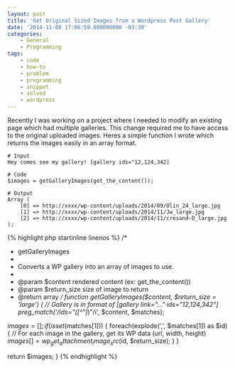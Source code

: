 ```yaml
---
layout: post
title: 'Get Original Sized Images from a Wordpress Post Gallery'
date: '2014-11-08 17:06:59.000000000 -03:30'
categories:
    - General
    - Programming
tags:
    - code
    - how-to
    - problem
    - programming
    - snippet
    - solved
    - wordpress
---
```

Recently I was working on a project where I needed to modify an existing page which had multiple galleries. This change required me to have access to the original uploaded images. Heres a simple function I wrote which returns the images easily in an array format.  
  
    # Input
    Hey comes see my gallery! [gallery ids="12,124,342]
    
    # Code
    $images = getGalleryImages(get_the_content());
    
    # Output
    Array (
        [0] => http://xxxx/wp-content/uploads/2014/09/Olin_24_large.jpg
        [1] => http://xxxx/wp-content/uploads/2014/11/Jw_large.jpg
        [2] => http://xxxx/wp-content/uploads/2014/11/cresand-D_large.jpg
    );

{% highlight php startinline linenos %}
/*
 * getGalleryImages
 *
 * Converts a WP gallery into an array of images to use.
 *
 * @param $content rendered content (ex: get_the_content())
 * @param $return_size size of image to return
 * @return array
 */
function getGalleryImages($content, $return_size = 'large') {
  // Gallery is in format of [gallery link="..." ids="12,124,342"]
  preg_match('/ids="([^"]*)"/i', $content, $matches);

  $images = [];
  if (isset($matches[1])) {
    foreach(explode(',', $matches[1]) as $id) {
      // For each image in the gallery, get its WP data (url, width, height)
      $images[] = wp_get_attachment_image_src($id, $return_size);
    }
  }
  
  return $images;
}
{% endhighlight %}